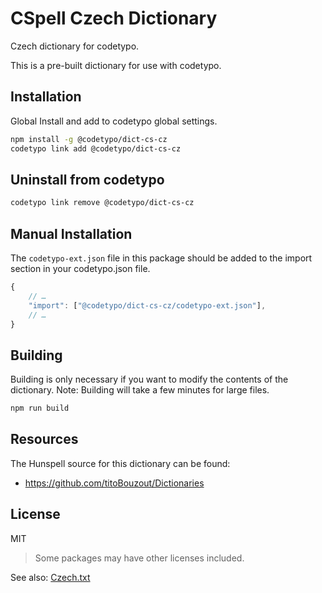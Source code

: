 # CSpell Czech Dictionary

Czech dictionary for codetypo.

This is a pre-built dictionary for use with codetypo.

## Installation

Global Install and add to codetypo global settings.

```sh
npm install -g @codetypo/dict-cs-cz
codetypo link add @codetypo/dict-cs-cz
```

## Uninstall from codetypo

```sh
codetypo link remove @codetypo/dict-cs-cz
```

## Manual Installation

The `codetypo-ext.json` file in this package should be added to the import section in your codetypo.json file.

```javascript
{
    // …
    "import": ["@codetypo/dict-cs-cz/codetypo-ext.json"],
    // …
}
```

## Building

Building is only necessary if you want to modify the contents of the dictionary. Note: Building will take a few minutes for large files.

```sh
npm run build
```

## Resources

The Hunspell source for this dictionary can be found:

- https://github.com/titoBouzout/Dictionaries

## License

MIT

> Some packages may have other licenses included.

See also: [Czech.txt](https://github.com/khulnasoft/codetypo-dicts/blob/main/dictionaries/cs_CZ/Czech.txt)
